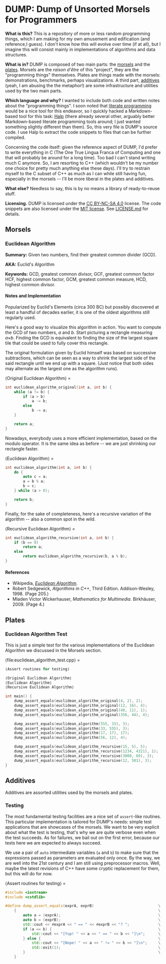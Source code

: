 # DUMP: Dump of Unsorted Morsels for Programmers

**What is this?** This is a repository of more or less random programming things, which I am making for my own amusement and edification (and reference,I guess).  I don't know how this will evolve over time (if at all), but I imagine this will consist mainly in implementations of algorithms and data structures.

**What is in?** DUMP is composed of two main parts: the [morsels](#morsels) and the [plates](#plates). Morsels are the *raison d'être* of this "project", they are the "programming things" themselves. Plates are things made with the morsels: demonstrations, benchmarks, perhaps visualizations. A third part, [additives](#additives) (yeah, I am abusing the the metaphor!) are some infrastructure and utilities used by the two main parts.

**Which language and why?** I wanted to include both code and written notes about the "programming things". I soon noted that [literate programming](https://en.wikipedia.org/wiki/Literate_programming) would be a nice tool for this endeavor, so I quickly hacked a Markdown-based tool for this task: [Halp](https://github.com/lmbarros/Halp) (there already several other, arguably better Markdown-based literate programming tools around; I just wanted something slightly different than them). So, this very file is DUMP's source code. I use Halp to extract the code snippets to files that can be further compiled.

Concerning the code itself: given the reference aspect of DUMP, I'd prefer to write everything in C (The One True Lingua Franca of Computing and one that will probably be around for a long time). Too bad I can't stand writing much C anymore. So, I am resorting to C++ (which wouldn't be my number one choice for pretty much anything else these days). I'll try to restrain myself to the C subset of C++ as much as I can while still having fun, especially in the morsels -- I'll be more liberal in the plates and additives.

**What else?** Needless to say, this is by no means a library of ready-to-reuse stuff.

**Licensing.** DUMP is licensed under the [CC BY-NC-SA 4.0](https://creativecommons.org/licenses/by-nc-sa/4.0/) license. The code snippets are also licensed under the [MIT license](LICENSE.MIT.md). See [LICENSE.md](LICENSE.md) for details.


## <a name="morsels"></a>Morsels

<!-- Morsel template

### Name

**Summary:** Blah.

**AKA:** Blah.

**Complexity:** O(*n*)

**See also:** [Other morsel](#other-morsel)

**Keywords:** Skeleton, keyhole, lock, public, private.

#### Notes and Implementation

Blah, blah, implementation, blah, blah...

#### References

* Wikipedia, *[Morsel](https://en.wikipedia.org/wiki/Morsel)*.
* Author, *Book title*, Edition. Publisher, Year. (Page 123.)
* Author, *Paper title*. Conference/Magazine, Year.
* Eric W. Weisstein, *[Article Name](http://mathworld.wolfram.com/Article.html)*. Wolfram's MathWorld.

-->

### Euclidean Algorithm

**Summary:** Given two numbers, find their greatest common divider (GCD).

**AKA:** Euclid's Algorithm

**Keywords:** GCD, greatest common divisor, GCF, greatest common factor HCF, highest common factor, GCM, greatest common measure, HCD, highest common divisor.

#### Notes and Implementation

Popularized by Euclid's Elements (circa 300 BC) but possibly discovered at least a handful of decades earlier, it is one of the oldest algorithms still regularly used.

Here's a good way to visualize this algorithm in action. You want to compute the GCD of two numbers, *a* and *b*. Start picturing a rectangle measuring *a*×*b*. Finding the GCD is equivalent to finding the size of the largest square tile that could be used to fully cover this rectangle.

The original formulation given by Euclid himself was based on successive subtractions, which can be seen as a way to shrink the largest side of the said rectangle until we end up with a square. (Just notice that both sides may alternate as the largest one as the algorithm runs).

⟨Original Euclidean Algorithm⟩ =
```C++
int euclidean_algorithm_original(int a, int b) {
    while (a != b) {
        if (a > b)
            a -= b;
        else
            b -= a;
    }

    return a;
}
```

Nowadays, everybody uses a more efficient implementation, based on the modulo operator. It is the same idea as before -- we are just shrinking our rectangle faster.

⟨Euclidean Algorithm⟩ =
```C++
int euclidean_algorithm(int a, int b) {
    do {
        auto c = a;
        a = b % a;
        b = c;
    } while (a > 0);

    return b;
}
```

Finally, for the sake of completeness, here's a recursive variation of the algorithm -- also a common spot in the wild.

⟨Recursive Euclidean Algorithm⟩ =
```C++
int euclidean_algorithm_recursive(int a, int b) {
    if (b == 0)
        return a;
    else
        return euclidean_algorithm_recursive(b, a % b);
}
```

#### References

* Wikipedia, *[Euclidean Algorithm](https://en.wikipedia.org/wiki/Euclidean_algorithm)*.
* Robert Sedgewick, *Algorithms in C++*, Third Edition. Addison-Wesley, 1998. (Page 205.)
* Mladen Victor Wickerhauser, *Mathematics for Multimedia*. Birkhäuser, 2009. (Page 4.)


## <a name="plates"></a>Plates

### Euclidean Algorithm Test

This is just a simple test for the various implementations of the Euclidean Algorithm we discussed in the Morsels section.

⟨file:euclidean_algorithm_test.cpp⟩ =
```C++
⟨Assert routines for testing⟩

⟨Original Euclidean Algorithm⟩
⟨Euclidean Algorithm⟩
⟨Recursive Euclidean Algorithm⟩

int main() {
    dump_assert_equals(euclidean_algorithm_original(4, 2), 2);
    dump_assert_equals(euclidean_algorithm_original(12, 16), 4);
    dump_assert_equals(euclidean_algorithm_original(40, 11), 1);
    dump_assert_equals(euclidean_algorithm_original(356, 44), 4);

    dump_assert_equals(euclidean_algorithm(555, 33), 3);
    dump_assert_equals(euclidean_algorithm(33, 555), 3);
    dump_assert_equals(euclidean_algorithm(17, 17), 17);
    dump_assert_equals(euclidean_algorithm(56, 12), 4);

    dump_assert_equals(euclidean_algorithm_recursive(15, 5), 5);
    dump_assert_equals(euclidean_algorithm_recursive(1234, 4321), 1);
    dump_assert_equals(euclidean_algorithm_recursive(3000, 69), 3);
    dump_assert_equals(euclidean_algorithm_recursive(12, 501), 3);
}
```

## <a name="additives"></a>Additives

Additives are assorted utilities used by the morsels and plates.

### Testing

The most fundamental testing facilities are a nice set of `assert`-like routines. This particular implementation is tailored for DUMP's needs: simple test applications that are showcases of the morsels. We want to be very explicit about what the test is testing, that's why we are quite verbose even when the test succeeds. As for failures, we bail out on the first error, because our tests here we are expected to always succeed.

We use a pair of `auto` intermediate variables (`a` and `b`) to make sure that the expressions passed as parameters are evaluated only once. By the way, we are well into the 21st century and I am still using preprocessor macros. Well, maybe the latest revisions of C++ have some cryptic replacement for them, but this will do for now.

⟨Assert routines for testing⟩ =
```C++
#include <iostream>
#include <cstdlib>

#define dump_assert_equals(exprA, exprB)                             \
    {                                                                \
        auto a = (exprA);                                            \
        auto b = (exprB);                                            \
        std::cout << #exprA << " == " << #exprB << "? ";             \
        if (a == b) {                                                \
            std::cout << "[Yup! " << a << " == " << b << "]\n";      \
        } else {                                                     \
            std::cout << "[Nope! " << a << " != " << b << "]\n";     \
            std::exit(1);                                            \
        }                                                            \
    }
```
